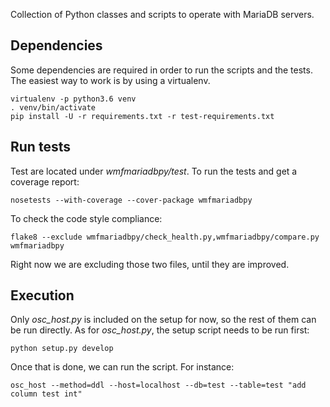 Collection of Python classes and scripts to operate with MariaDB servers.

## Dependencies

Some dependencies are required in order to run the scripts and the tests. The easiest way to work is by using a virtualenv.

```
virtualenv -p python3.6 venv
. venv/bin/activate
pip install -U -r requirements.txt -r test-requirements.txt
```

## Run tests

Test are located under *wmfmariadbpy/test*. To run the tests and get a coverage report:

```
nosetests --with-coverage --cover-package wmfmariadbpy
```

To check the code style compliance:

```
flake8 --exclude wmfmariadbpy/check_health.py,wmfmariadbpy/compare.py wmfmariadbpy
```

Right now we are excluding those two files, until they are improved.

## Execution

Only *osc_host.py* is included on the setup for now, so the rest of them can be run directly. As for *osc_host.py*, the setup script needs to be run first:

```
python setup.py develop
```

Once that is done, we can run the script. For instance:

```
osc_host --method=ddl --host=localhost --db=test --table=test "add column test int"
```
